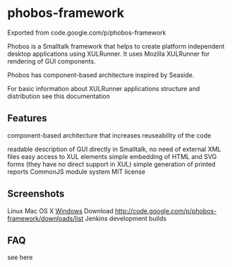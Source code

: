 # phobos-framework
Exported from code.google.com/p/phobos-framework

Phobos is a Smalltalk framework that helps to create platform independent desktop applications using XULRunner.
It uses Mozilla XULRunner for rendering of GUI components.

Phobos has component-based architecture inspired by Seaside.

For basic information about XULRunner applications structure and distribution see this documentation

## Features
component-based architecture that increases reuseability of the code

readable description of GUI directly in Smalltalk, no need of external XML files
easy access to XUL elements
simple embedding of HTML and SVG
forms (they have no direct support in XUL)
simple generation of printed reports
CommonJS module system
MIT license

## Screenshots
Linux
Mac OS X
[Windows](http://imgur.com/a/HFzuE)
Download
http://code.google.com/p/phobos-framework/downloads/list
Jenkins development builds

## FAQ
see here
